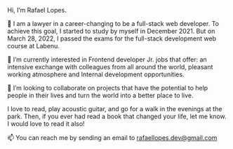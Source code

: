  Hi, I’m Rafael Lopes.
 
👀 I am a lawyer in a career-changing to be a full-stack web developer.
To achieve this goal, I started to study by myself in December 2021.
But on March 28, 2022, I passed the exams for the full-stack development web course at Labenu.

🌱 I’m currently interested in Frontend developer Jr. jobs that offer:
an intensive exchange with colleagues from all around the world,
pleasant working atmosphere and
Internal development opportunities.

💞️ I’m looking to collaborate on projects that have the potential to help people in their lives and turn the world into a better place to live.

I love to read, play acoustic guitar, and go for a walk in the evenings at the park.
Then, if you ever had read a book that changed your life, let me know. I would love to read it also!

📫 You can reach me by sending an email to rafaellopes.dev@gmail.com
<!---
rafix923/rafix923 is a ✨ special ✨ repository because its `README.md` (this file) appears on your GitHub profile.
You can click the Preview link to take a look at your changes.
--->
